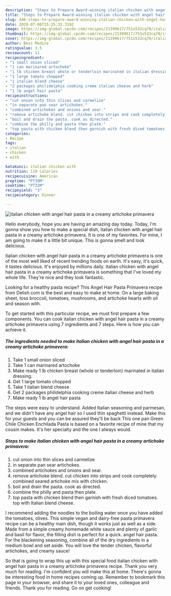 ```yaml
---
description: "Steps to Prepare Award-winning italian chicken with angel hair pasta in a creamy artichoke primavera"
title: "Steps to Prepare Award-winning italian chicken with angel hair pasta in a creamy artichoke primavera"
slug: 446-steps-to-prepare-award-winning-italian-chicken-with-angel-hair-pasta-in-a-creamy-artichoke-primavera
date: 2020-07-06T15:25:33.319Z
image: https://img-global.cpcdn.com/recipes/21399617/751x532cq70/italian-chicken-with-angel-hair-pasta-in-a-creamy-artichoke-primavera-recipe-main-photo.jpg
thumbnail: https://img-global.cpcdn.com/recipes/21399617/751x532cq70/italian-chicken-with-angel-hair-pasta-in-a-creamy-artichoke-primavera-recipe-main-photo.jpg
cover: https://img-global.cpcdn.com/recipes/21399617/751x532cq70/italian-chicken-with-angel-hair-pasta-in-a-creamy-artichoke-primavera-recipe-main-photo.jpg
author: Bess Medina
ratingvalue: 3.5
reviewcount: 11
recipeingredient:
- "1 small onion sliced"
- "1 can marinared artochoke"
- "1 lb chicken breast whole or tenderloin marinated in italian dressing"
- "1 large tomato chopped"
- "1 italian blend cheese"
- "2 packages philidelphia cooking creme italian cheese and herb"
- "1 lb angel hair pasta"
recipeinstructions:
- "cut onion into thin slices and carmelize"
- "in separate pan sear artichokes."
- "combined artichokes and onions and sear."
- "remove artichoke blend. cut chicken into strips and cook completely. combined  seared artichoke mix with chicken."
- "boil and drain the pasta. cook as directed."
- "combine the philly and pasta then plate."
- "top pasta with chicken blend then garnish with fresh diced tomatoes. top with Italian blend cheese."
categories:
- Recipe
tags:
- italian
- chicken
- with

katakunci: italian chicken with 
nutrition: 119 calories
recipecuisine: American
preptime: "PT39M"
cooktime: "PT32M"
recipeyield: "3"
recipecategory: Dinner

---
```



![italian chicken with angel hair pasta in a creamy artichoke primavera](https://img-global.cpcdn.com/recipes/21399617/751x532cq70/italian-chicken-with-angel-hair-pasta-in-a-creamy-artichoke-primavera-recipe-main-photo.jpg)

Hello everybody, hope you are having an amazing day today. Today, I'm gonna show you how to make a special dish, italian chicken with angel hair pasta in a creamy artichoke primavera. It is one of my favorites. For mine, I am going to make it a little bit unique. This is gonna smell and look delicious.

italian chicken with angel hair pasta in a creamy artichoke primavera is one of the most well liked of recent trending foods on earth. It's easy, it's quick, it tastes delicious. It's enjoyed by millions daily. italian chicken with angel hair pasta in a creamy artichoke primavera is something that I've loved my whole life. They're nice and they look fantastic.

Looking for a healthy pasta recipe? This Angel Hair Pasta Primavera recipe from Delish.com is the best and easy to make at home. On a large baking sheet, toss broccoli, tomatoes, mushrooms, and artichoke hearts with oil and season with.


To get started with this particular recipe, we must first prepare a few components. You can cook italian chicken with angel hair pasta in a creamy artichoke primavera using 7 ingredients and 7 steps. Here is how you can achieve it.

<!--inarticleads1-->

##### The ingredients needed to make italian chicken with angel hair pasta in a creamy artichoke primavera:

1. Take 1 small onion sliced
1. Take 1 can marinared artochoke
1. Make ready 1 lb chicken breast (whole or tenderloin) marinated in italian dressing.
1. Get 1 large tomato chopped
1. Take 1 italian blend cheese
1. Get 2 packages philidelphia cooking creme italian cheese and herb
1. Make ready 1 lb angel hair pasta


The steps were easy to understand. Added Italian seasoning and parmesan, and we didn&#39;t have any angel hair so I used thin spaghetti instead. Make this for your guests and you can be assured they&#39;ll be back This one pan Green Chile Chicken Enchilada Pasta is based on a favorite recipe of mine that my cousin makes. It&#39;s her specialty and the one I always would. 

<!--inarticleads2-->

##### Steps to make italian chicken with angel hair pasta in a creamy artichoke primavera:

1. cut onion into thin slices and carmelize
1. in separate pan sear artichokes.
1. combined artichokes and onions and sear.
1. remove artichoke blend. cut chicken into strips and cook completely. combined  seared artichoke mix with chicken.
1. boil and drain the pasta. cook as directed.
1. combine the philly and pasta then plate.
1. top pasta with chicken blend then garnish with fresh diced tomatoes. top with Italian blend cheese.


I recommend adding the noodles to the boiling water once you have added the tomatoes, olives. This simple vegan and dairy-free pasta primavera recipe can be a healthy main dish, though it works just as well as a side. Made from a simple creamy homemade white sauce and plenty of garlic and basil for flavor, the filling dish is perfect for a quick. angel hair pasta. For the blackening seasoning, combine all of the dry ingredients in a medium bowl and set aside. You will love the tender chicken, flavorful artichokes, and creamy sauce! 

So that is going to wrap this up with this special food italian chicken with angel hair pasta in a creamy artichoke primavera recipe. Thank you very much for reading. I'm confident you will make this at home. There's gonna be interesting food in home recipes coming up. Remember to bookmark this page in your browser, and share it to your loved ones, colleague and friends. Thank you for reading. Go on get cooking!
